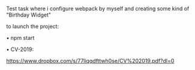 Test task where i configure webpack by myself and creating some kind of "Birthday Widget"

to launch the project:

• npm start

• CV-2019:

https://www.dropbox.com/s/77liqqdfttwh0se/CV%202019.pdf?dl=0